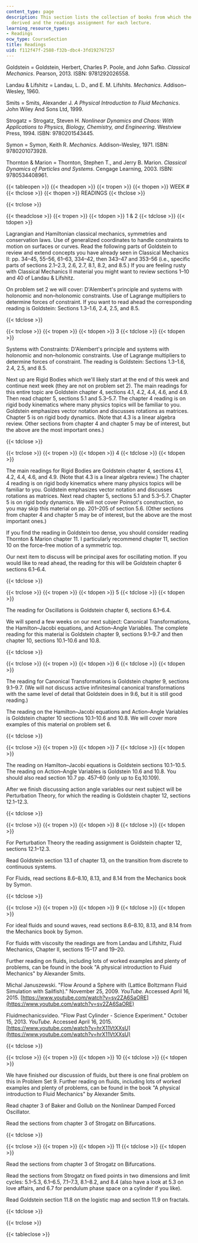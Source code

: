 ```yaml
---
content_type: page
description: This section lists the collection of books from which the readings are
  derived and the readings assignment for each lecture.
learning_resource_types:
- Readings
ocw_type: CourseSection
title: Readings
uid: f112f47f-2588-f32b-dbc4-3fd192767257
---
```


Goldstein = Goldstein, Herbert, Charles P. Poole, and John Safko. _Classical Mechanics_. Pearson, 2013. ISBN: 9781292026558.

Landau & Lifshitz = Landau, L. D., and E. M. Lifshits. _Mechanics_. Addison–Wesley, 1960.

Smits = Smits, Alexander J. _A Physical Introduction to Fluid Mechanics_. John Wiley And Sons Ltd, 1999.

Strogatz = Strogatz, Steven H. _Nonlinear Dynamics and Chaos: With Applications to Physics, Biology, Chemistry, and Engineering_. Westview Press, 1994. ISBN: 9780201543445.

Symon = Symon, Keith R. _Mechanics_. Addison–Wesley, 1971. ISBN: 9780201073928.

Thornton & Marion = Thornton, Stephen T., and Jerry B. Marion. _Classical Dynamics of Particles and Systems_. Cengage Learning, 2003. ISBN: 9780534408961.

{{< tableopen >}}
{{< theadopen >}}
{{< tropen >}}
{{< thopen >}}
WEEK #
{{< thclose >}}
{{< thopen >}}
READINGS
{{< thclose >}}

{{< trclose >}}

{{< theadclose >}}
{{< tropen >}}
{{< tdopen >}}
1 & 2
{{< tdclose >}}
{{< tdopen >}}


Lagrangian and Hamiltonian classical mechanics, symmetries and conservation laws. Use of generalized coordinates to handle constraints to motion on surfaces or curves. Read the following parts of Goldstein to review and extend concepts you have already seen in Classical Mechanics II: pp. 34–45, 55–56, 61–63, 334–42, then 343–47 and 353–56 (i.e., specific parts of sections 2.1–2.3, 2.6, 2.7, 8.1, 8.2, and 8.5.) If you are feeling rusty with Classical Mechanics II material you might want to review sections 1–10 and 40 of Landau & Lifshitz.

On problem set 2 we will cover: D'Alembert's principle and systems with holonomic and non–holonomic constraints. Use of Lagrange multipliers to determine forces of constraint. If you want to read ahead the corresponding reading is Goldstein: Sections 1.3–1.6, 2.4, 2.5, and 8.5.


{{< tdclose >}}

{{< trclose >}}
{{< tropen >}}
{{< tdopen >}}
3
{{< tdclose >}}
{{< tdopen >}}


Systems with Constraints: D'Alembert's principle and systems with holonomic and non–holonomic constraints. Use of Lagrange multipliers to determine forces of constraint. The reading is Goldstein: Sections 1.3–1.6, 2.4, 2.5, and 8.5.

Next up are Rigid Bodies which we'll likely start at the end of this week and continue next week (they are not on problem set 2). The main readings for this entire topic are Goldstein chapter 4, sections 4.1, 4.2, 4.4, 4.6, and 4.9. Then read chapter 5, sections 5.1 and 5.3–5.7. The chapter 4 reading is on rigid body kinematics where many physics topics will be familiar to you. Goldstein emphasizes vector notation and discusses rotations as matrices. Chapter 5 is on rigid body dynamics. (Note that 4.3 is a linear algebra review. Other sections from chapter 4 and chapter 5 may be of interest, but the above are the most important ones.)


{{< tdclose >}}

{{< trclose >}}
{{< tropen >}}
{{< tdopen >}}
4
{{< tdclose >}}
{{< tdopen >}}


The main readings for Rigid Bodies are Goldstein chapter 4, sections 4.1, 4.2, 4.4, 4.6, and 4.9. (Note that 4.3 is a linear algebra review.) The chapter 4 reading is on rigid body kinematics where many physics topics will be familiar to you. Goldstein emphasizes vector notation and discusses rotations as matrices. Next read chapter 5, sections 5.1 and 5.3–5.7. Chapter 5 is on rigid body dynamics. We will not cover Poinsot's construction, so you may skip this material on pp. 201–205 of section 5.6. (Other sections from chapter 4 and chapter 5 may be of interest, but the above are the most important ones.)

If you find the reading in Goldstein too dense, you should consider reading Thornton & Marion chapter 11. I particularly recommend chapter 11, section 10 on the force–free motion of a symmetric top.

Our next item to discuss will be principal axes for oscillating motion. If you would like to read ahead, the reading for this will be Goldstein chapter 6 sections 6.1–6.4.


{{< tdclose >}}

{{< trclose >}}
{{< tropen >}}
{{< tdopen >}}
5
{{< tdclose >}}
{{< tdopen >}}


The reading for Oscillations is Goldstein chapter 6, sections 6.1–6.4.

We will spend a few weeks on our next subject: Canonical Transformations, the Hamilton–Jacobi equations, and Action–Angle Variables. The complete reading for this material is Goldstein chapter 9, sections 9.1–9.7 and then chapter 10, sections 10.1–10.6 and 10.8.


{{< tdclose >}}

{{< trclose >}}
{{< tropen >}}
{{< tdopen >}}
6
{{< tdclose >}}
{{< tdopen >}}


The reading for Canonical Transformations is Goldstein chapter 9, sections 9.1–9.7. (We will not discuss active infinitesimal canonical transformations with the same level of detail that Goldstein does in 9.6, but it is still good reading.)

The reading on the Hamilton–Jacobi equations and Action–Angle Variables is Goldstein chapter 10 sections 10.1–10.6 and 10.8. We will cover more examples of this material on problem set 6.


{{< tdclose >}}

{{< trclose >}}
{{< tropen >}}
{{< tdopen >}}
7
{{< tdclose >}}
{{< tdopen >}}


The reading on Hamilton–Jacobi equations is Goldstein sections 10.1–10.5. The reading on Action–Angle Variables is Goldstein 10.6 and 10.8. You should also read section 10.7 pp. 457–60 (only up to Eq.10.109).

After we finish discussing action angle variables our next subject will be Perturbation Theory, for which the reading is Goldstein chapter 12, sections 12.1–12.3.


{{< tdclose >}}

{{< trclose >}}
{{< tropen >}}
{{< tdopen >}}
8
{{< tdclose >}}
{{< tdopen >}}


For Perturbation Theory the reading assignment is Goldstein chapter 12, sections 12.1–12.3.

Read Goldstein section 13.1 of chapter 13, on the transition from discrete to continuous systems.

For Fluids, read sections 8.6–8.10, 8.13, and 8.14 from the Mechanics book by Symon.


{{< tdclose >}}

{{< trclose >}}
{{< tropen >}}
{{< tdopen >}}
9
{{< tdclose >}}
{{< tdopen >}}


For ideal fluids and sound waves, read sections 8.6–8.10, 8.13, and 8.14 from the Mechanics book by Symon.

For fluids with viscosity the readings are from Landau and Lifshitz, Fluid Mechanics, Chapter II, sections 15–17 and 19–20.

Further reading on fluids, including lots of worked examples and plenty of problems, can be found in the book "A physical introduction to Fluid Mechanics" by Alexander Smits.

Michal Januszewski. "Flow Around a Sphere with (Lattice Boltzmann Fluid Simulation with Sailfish)." November 25, 2009. _YouTube._ Accessed April 16, 2015. [https://www.youtube.com/watch?v=sv2ZA6SaORE](https://www.youtube.com/watch?v=sv2ZA6SaORE)

Fluidmechanicsvideo. "Flow Past Cylinder - Science Experiment." October 15, 2013. _YouTube._ Accessed April 16, 2015. [https://www.youtube.com/watch?v=hrX11VtXXsU](https://www.youtube.com/watch?v=hrX11VtXXsU)


{{< tdclose >}}

{{< trclose >}}
{{< tropen >}}
{{< tdopen >}}
10
{{< tdclose >}}
{{< tdopen >}}


We have finished our discussion of fluids, but there is one final problem on this in Problem Set 9. Further reading on fluids, including lots of worked examples and plenty of problems, can be found in the book "A physical introduction to Fluid Mechanics" by Alexander Smits.

Read chapter 3 of Baker and Gollub on the Nonlinear Damped Forced Oscillator.

Read the sections from chapter 3 of Strogatz on Bifurcations.


{{< tdclose >}}

{{< trclose >}}
{{< tropen >}}
{{< tdopen >}}
11
{{< tdclose >}}
{{< tdopen >}}


Read the sections from chapter 3 of Strogatz on Bifurcations.

Read the sections from Strogatz on fixed points in two dimensions and limit cycles: 5.1–5.3, 6.1–6.5, 7.1–7.3, 8.1–8.2, and 8.4 (also have a look at 5.3 on love affairs, and 6.7 for pendulum phase space on a cylinder if you like).

Read Goldstein section 11.8 on the logistic map and section 11.9 on fractals.


{{< tdclose >}}

{{< trclose >}}

{{< tableclose >}}